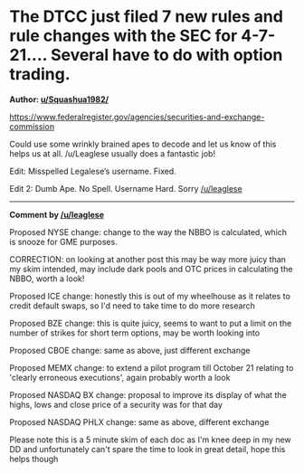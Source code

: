# The DTCC just filed 7 new rules and rule changes with the SEC for 4-7-21.... Several have to do with option trading.

**Author: [u/Squashua1982/](https://www.reddit.com/user/Squashua1982/)**

https://www.federalregister.gov/agencies/securities-and-exchange-commission

Could use some wrinkly brained apes to decode and let us know of this helps us at all. /u/Leaglese usually does a fantastic job!

Edit: Misspelled Legalese’s username. Fixed.

Edit 2: Dumb Ape. No Spell. Username Hard. Sorry [/u/leaglese](https://www.reddit.com/u/leaglese/)

---
**Comment by [/u/leaglese](https://www.reddit.com/u/leaglese/)**

Proposed NYSE change: change to the way the NBBO is calculated, which is snooze for GME purposes.

CORRECTION: on looking at another post this may be way more juicy than my skim intended, may include dark pools and OTC prices in calculating the NBBO, worth a look!

Proposed ICE change: honestly this is out of my wheelhouse as it relates to credit default swaps, so I'd need to take time to do more research

Proposed BZE change: this is quite juicy, seems to want to put a limit on the number of strikes for short term options, may be worth looking into

Proposed CBOE change: same as above, just different exchange

Proposed MEMX change: to extend a pilot program till October 21 relating to 'clearly erroneous executions', again probably worth a look

Proposed NASDAQ BX change: proposal to improve its display of what the highs, lows and close price of a security was for that day

Proposed NASDAQ PHLX change: same as above, different exchange

Please note this is a 5 minute skim of each doc as I'm knee deep in my new DD and unfortunately can't spare the time to look in great detail, hope this helps though
